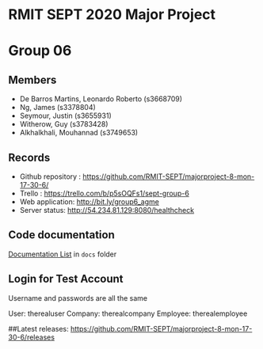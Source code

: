 # RMIT SEPT 2020 Major Project

# Group 06

## Members
* De Barros Martins, Leonardo Roberto (s3668709)
* Ng, James (s3378804)
* Seymour, Justin (s3655931)
* Witherow, Guy (s3783428)
* Alkhalkhali, Mouhannad (s3749653)

## Records

* Github repository : https://github.com/RMIT-SEPT/majorproject-8-mon-17-30-6/
* Trello : https://trello.com/b/p5sOQFs1/sept-group-6
* Web application: http://bit.ly/group6_agme
* Server status: http://54.234.81.129:8080/healthcheck

## Code documentation
[Documentation List](/docs/README.md) in `docs` folder

## Login for Test Account
Username and passwords are all the same

User: therealuser
Company: therealcompany
Employee: therealemployee

##Latest releases:
https://github.com/RMIT-SEPT/majorproject-8-mon-17-30-6/releases
